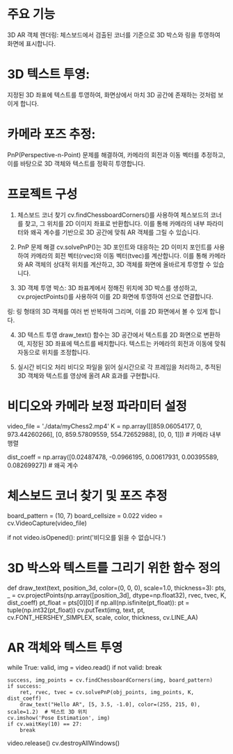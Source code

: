 # 주요 기능
3D AR 객체 렌더링: 체스보드에서 검출된 코너를 기준으로 3D 박스와 링을 투영하여 화면에 표시합니다.

# 3D 텍스트 투영: 
지정된 3D 좌표에 텍스트를 투영하여, 화면상에서 마치 3D 공간에 존재하는 것처럼 보이게 합니다.

# 카메라 포즈 추정: 
PnP(Perspective-n-Point) 문제를 해결하여, 카메라의 회전과 이동 벡터를 추정하고, 이를 바탕으로 3D 객체와 텍스트를 정확히 투영합니다.

# 프로젝트 구성
1. 체스보드 코너 찾기
cv.findChessboardCorners()를 사용하여 체스보드의 코너를 찾고, 그 위치를 2D 이미지 좌표로 반환합니다. 이를 통해 카메라의 내부 파라미터와 왜곡 계수를 기반으로 3D 공간에 맞춰 AR 객체를 그릴 수 있습니다.

2. PnP 문제 해결
cv.solvePnP()는 3D 포인트와 대응하는 2D 이미지 포인트를 사용하여 카메라의 회전 벡터(rvec)와 이동 벡터(tvec)를 계산합니다. 이를 통해 카메라와 AR 객체의 상대적 위치를 계산하고, 3D 객체를 화면에 올바르게 투영할 수 있습니다.

3. 3D 객체 투영
박스: 3D 좌표계에서 정해진 위치에 3D 박스를 생성하고, cv.projectPoints()를 사용하여 이를 2D 화면에 투영하여 선으로 연결합니다.

링: 링 형태의 3D 객체를 여러 번 반복하여 그리며, 이를 2D 화면에서 볼 수 있게 합니다.

4. 3D 텍스트 투영
draw_text() 함수는 3D 공간에서 텍스트를 2D 화면으로 변환하여, 지정된 3D 좌표에 텍스트를 배치합니다. 텍스트는 카메라의 회전과 이동에 맞춰 자동으로 위치를 조정합니다.

5. 실시간 비디오 처리
비디오 파일을 읽어 실시간으로 각 프레임을 처리하고, 추적된 3D 객체와 텍스트를 영상에 올려 AR 효과를 구현합니다.


# 비디오와 카메라 보정 파라미터 설정
video_file = './data/myChess2.mp4'
K = np.array([[859.06054177, 0, 973.44260266], 
              [0, 859.57809559, 554.72652988], 
              [0, 0, 1]])  # 카메라 내부 행렬

dist_coeff = np.array([0.02487478, -0.0966195, 0.00617931, 0.00395589, 0.08269927])  # 왜곡 계수

# 체스보드 코너 찾기 및 포즈 추정
board_pattern = (10, 7)
board_cellsize = 0.022
video = cv.VideoCapture(video_file)

if not video.isOpened():
    print('비디오를 읽을 수 없습니다.')

# 3D 박스와 텍스트를 그리기 위한 함수 정의
def draw_text(text, position_3d, color=(0, 0, 0), scale=1.0, thickness=3):
    pts, _ = cv.projectPoints(np.array([position_3d], dtype=np.float32), rvec, tvec, K, dist_coeff)
    pt_float = pts[0][0]
    if np.all(np.isfinite(pt_float)):
        pt = tuple(np.int32(pt_float))
        cv.putText(img, text, pt, cv.FONT_HERSHEY_SIMPLEX, scale, color, thickness, cv.LINE_AA)

# AR 객체와 텍스트 투영
while True:
    valid, img = video.read()
    if not valid:
        break
    
    success, img_points = cv.findChessboardCorners(img, board_pattern)
    if success:
        ret, rvec, tvec = cv.solvePnP(obj_points, img_points, K, dist_coeff)
        draw_text("Hello AR", [5, 3.5, -1.0], color=(255, 215, 0), scale=1.2)  # 텍스트 3D 위치
    cv.imshow('Pose Estimation', img)
    if cv.waitKey(10) == 27:
        break

video.release()
cv.destroyAllWindows()
